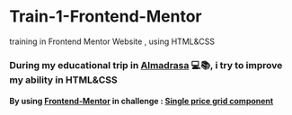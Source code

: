 # Train-1-Frontend-Mentor
training in Frontend Mentor Website , using HTML&amp;CSS

### During my educational trip in [Almadrasa](https://almdrasa.com/) 💻📚, i try to improve my ability in HTML&amp;CSS
#### By using [Frontend-Mentor](https://www.frontendmentor.io/home) in challenge : [Single price grid component](https://www.frontendmentor.io/challenges/single-price-grid-component-5ce41129d0ff452fec5abbbc/hub)

